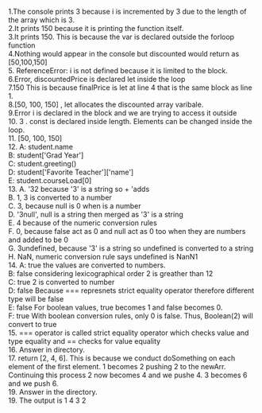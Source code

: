 1.The console prints 3 because i is incremented by 3 due to the length of the array which is 3.<br/> 
2.It prints 150 because it is printing the function itself.<br/>
3.It prints 150. This is because the var is declared outside the forloop function <br/>
4.Nothing would appear in the console but discounted would return as [50,100,150]<br/>
 5. ReferenceError: i is not defined because it is limited to the block. <br/>
6.Error, discountedPrice is declared let inside the loop <br/>
7.150 This is because finalPrice is let at line 4 that is the same block as line 1. <br/>
8.[50, 100, 150] , let allocates the discounted array varibale. <br/>
9.Error i is declared in the block and we are trying to access it outside <br/>
10. 3 . const is declared inside length. Elements can be changed inside the loop. <br/>
11. [50, 100, 150]<br/>
12. 
A: student.name <br/>
B: student['Grad Year'] <br/>
C: student.greeting() <br/>
D: student['Favorite Teacher']['name'] <br/>
E: student.courseLoad[0]<br/>
13.
A. '32 because '3' is a string so + 'adds <br/>
B. 1,  3 is converted to a number <br/>
C. 3, because null is 0 when is a number <br/>
D. '3null',  null is  a string then merged as '3' is a string <br/>
E. 4 because of the numeric conversion rules <br/>
F. 0, because false act as 0 and null act as 0 too when they are numbers and added to be 0 <br/>
G. 3undefined, because '3' is a string so undefined is converted to a string<br/>
H. NaN, numeric conversion rule says undefined is NanN1<br/>
14.
A: true  the values are converted to numbers.<br/>
B: false considering lexicographical order  2 is greather than 12<br/>
C: true 2 is converted to number<br/>
D: false Because === represnets strict equality operator therefore different type will be false<br/>
E: false For boolean values, true becomes 1 and false becomes 0.<br/>
F: true With boolean conversion rules, only 0 is false. Thus, Boolean(2) will convert to true<br/>
15.
=== operator is called strict equality operator which checks value and type equality and == checks for value equality<br/>
16. Answer in directory.<br/>
17. return [2, 4, 6].  This is because we conduct doSomething on each element of the first element. 1 becomes 2 pushing 2 to the newArr. Continuing this process 2 now becomes 4 and we  pushe 4. 3 becomes 6 and we push 6. <br/>
19. Answer in the directory.<br/>
19. The output is 1 4 3 2 <br/>